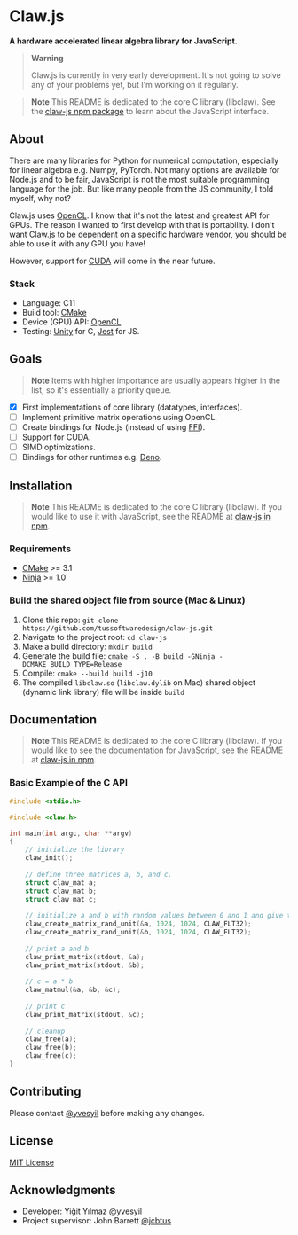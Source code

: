 # Claw.js

**A hardware accelerated linear algebra library for JavaScript.**

> **Warning**
> 
> Claw.js is currently in very early development. It's not going to solve any of your problems yet, but I'm working on it regularly.

> **Note**
> This README is dedicated to the core C library (libclaw). See the [claw-js npm package](https://www.npmjs.com/package/claw-js) to learn about the JavaScript interface.


## About

There are many libraries for Python for numerical computation, especially for linear algebra e.g. Numpy, PyTorch. Not many options are available for Node.js and to be fair, JavaScript is not the most suitable programming language for the job. But like many people from the JS community, I told myself, why not?

Claw.js uses [OpenCL](https://www.khronos.org/opencl/). I know that it's not the latest and greatest API for GPUs. The reason I wanted to first develop with that is portability. I don't want Claw.js to be dependent on a specific hardware vendor, you should be able to use it with any GPU you have!

However, support for [CUDA](https://developer.nvidia.com/cuda-zone) will come in the near future.

### Stack

- Language: C11
- Build tool: [CMake](https://cmake.org/)
- Device (GPU) API: [OpenCL](https://www.khronos.org/opencl/)
- Testing: [Unity](https://github.com/ThrowTheSwitch/Unity) for C, [Jest](https://jestjs.io/) for JS.

## Goals

> **Note**
> Items with higher importance are usually appears higher in the list, so it's essentially a priority queue.

- [x] First implementations of core library (datatypes, interfaces).
- [ ] Implement primitive matrix operations using OpenCL.
- [ ] Create bindings for Node.js (instead of using [FFI](https://www.npmjs.com/package/ffi-napi)).
- [ ] Support for CUDA.
- [ ] SIMD optimizations.
- [ ] Bindings for other runtimes e.g. [Deno](https://deno.land/).

## Installation

> **Note**
> This README is dedicated to the core C library (libclaw). If you would like to use it with JavaScript, see the README at [claw-js in npm](https://www.npmjs.com/package/claw-js).

### Requirements

- [CMake](https://cmake.org/) >= 3.1
- [Ninja](https://ninja-build.org/) >= 1.0

### Build the shared object file from source (Mac & Linux)

1. Clone this repo: `git clone https://github.com/tussoftwaredesign/claw-js.git`
2. Navigate to the project root: `cd claw-js`
3. Make a build directory: `mkdir build`
4. Generate the build file: `cmake -S . -B build -GNinja -DCMAKE_BUILD_TYPE=Release`
5. Compile: `cmake --build build -j10`
6. The compiled `libclaw.so` (`libclaw.dylib` on Mac) shared object (dynamic link library) file will be inside `build`

## Documentation

> **Note**
> This README is dedicated to the core C library (libclaw). If you would like to see the documentation for JavaScript, see the README at [claw-js in npm](https://www.npmjs.com/package/claw-js).

### Basic Example of the C API

```c
#include <stdio.h>

#include <claw.h>

int main(int argc, char **argv)
{
    // initialize the library
    claw_init(); 
    
    // define three matrices a, b, and c.
    struct claw_mat a;
    struct claw_mat b;
    struct claw_mat c;
    
    // initialize a and b with random values between 0 and 1 and give the shape 1024x1024.
    claw_create_matrix_rand_unit(&a, 1024, 1024, CLAW_FLT32);
    claw_create_matrix_rand_unit(&b, 1024, 1024, CLAW_FLT32);
    
    // print a and b
    claw_print_matrix(stdout, &a);
    claw_print_matrix(stdout, &b);
   
    // c = a * b
    claw_matmul(&a, &b, &c);
    
    // print c 
    claw_print_matrix(stdout, &c);
    
    // cleanup
    claw_free(a);
    claw_free(b);
    claw_free(c);
}
```

## Contributing

Please contact [@yvesyil](https://github.com/yvesyil) before making any changes.

## License

[MIT License](./LICENSE)

## Acknowledgments

- Developer: Yiğit Yılmaz [@yvesyil](https://github.com/yvesyil)
- Project supervisor: John Barrett [@jcbtus](https://github.com/jcbtus)

